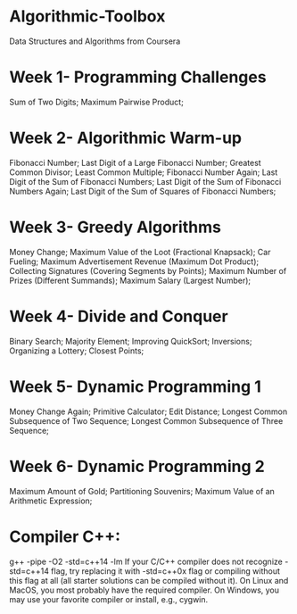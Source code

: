 # Algorithmic-Toolbox
Data Structures and Algorithms from Coursera 

# Week 1- Programming Challenges
Sum of Two Digits;
Maximum Pairwise Product;

# Week 2- Algorithmic Warm-up 
Fibonacci Number;
Last Digit of a Large Fibonacci Number;
Greatest Common Divisor;
Least Common Multiple;
Fibonacci Number Again;
Last Digit of the Sum of Fibonacci Numbers;
Last Digit of the Sum of Fibonacci Numbers Again;
Last Digit of the Sum of Squares of Fibonacci Numbers;

# Week 3- Greedy Algorithms 
Money Change;
Maximum Value of the Loot (Fractional Knapsack);
Car Fueling;
Maximum Advertisement Revenue (Maximum Dot Product);
Collecting Signatures (Covering Segments by Points);
Maximum Number of Prizes (Different Summands);
Maximum Salary (Largest Number);

# Week 4- Divide and Conquer 
Binary Search;
Majority Element;
Improving QuickSort;
Inversions;
Organizing a Lottery;
Closest Points;

# Week 5- Dynamic Programming 1 
Money Change Again;
Primitive Calculator;
Edit Distance;
Longest Common Subsequence of Two Sequence;
Longest Common Subsequence of Three Sequence;

# Week 6- Dynamic Programming 2 
Maximum Amount of Gold;
Partitioning Souvenirs;
Maximum Value of an Arithmetic Expression;

# Compiler C++:
g++ -pipe -O2 -std=c++14 <filename > -lm
If your C/C++ compiler does not recognize -std=c++14 flag, try replacing it with -std=c++0x flag or compiling without this flag at all (all starter solutions can be compiled without it). On Linux and MacOS, you most probably have the required compiler. On Windows, you may use your favorite compiler or install, e.g., cygwin.
